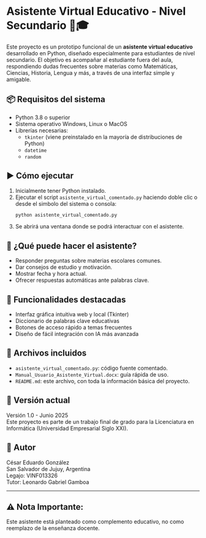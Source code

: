# Asistente Virtual Educativo - Nivel Secundario 🧠🎓

Este proyecto es un prototipo funcional de un **asistente virtual educativo** desarrollado en Python, diseñado especialmente para estudiantes de nivel secundario. El objetivo es acompañar al estudiante fuera del aula, respondiendo dudas frecuentes sobre materias como Matemáticas, Ciencias, Historia, Lengua y más, a través de una interfaz simple y amigable.

## 📦 Requisitos del sistema

- Python 3.8 o superior
- Sistema operativo Windows, Linux o MacOS
- Librerías necesarias:
  - `tkinter` (viene preinstalado en la mayoría de distribuciones de Python)
  - `datetime`
  - `random`

## ▶️ Cómo ejecutar

1. Inicialmente tener Python instalado.
2. Ejecutar el script `asistente_virtual_comentado.py` haciendo doble clic o desde el simbolo del sistema o consola:
   ```bash
   python asistente_virtual_comentado.py
   ```
3. Se abrirá una ventana donde se podrá interactuar con el asistente.

## 💬 ¿Qué puede hacer el asistente?

- Responder preguntas sobre materias escolares comunes.
- Dar consejos de estudio y motivación.
- Mostrar fecha y hora actual.
- Ofrecer respuestas automáticas ante palabras clave.

## 📌 Funcionalidades destacadas

- Interfaz gráfica intuitiva web y local (Tkinter)
- Diccionario de palabras clave educativas
- Botones de acceso rápido a temas frecuentes
- Diseño de fácil integración con IA más avanzada

## 📁 Archivos incluidos

- `asistente_virtual_comentado.py`: código fuente comentado.
- `Manual_Usuario_Asistente_Virtual.docx`: guía rápida de uso.
- `README.md`: este archivo, con toda la información básica del proyecto.

## 🧪 Versión actual

Versión 1.0 - Junio 2025  
Este proyecto es parte de un trabajo final de grado para la Licenciatura en Informática (Universidad Empresarial Siglo XXI).

## 👤 Autor

César Eduardo González  
San Salvador de Jujuy, Argentina  
Legajo: VINF013326  
Tutor: Leonardo Gabriel Gamboa

---
## ⚠️ Nota Importante: 

Este asistente está planteado como complemento educativo, no como reemplazo de la enseñanza docente.

